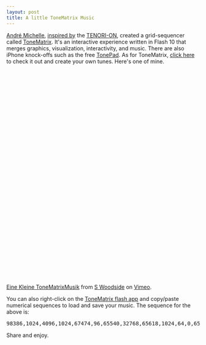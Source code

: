 ```yaml
---
layout: post
title: A little ToneMatrix Music
---
```



<a href="http://lab.andre-michelle.com/">André Michelle</a>, <a href="http://blog.andre-michelle.com/2009/the-amazing-ride-of-tonematrix/">inspired by</a> the <a href="http://tenori-on.yamaha-europe.com/uk/">TENORI-ON</a>, created a grid-sequencer called <a href="http://lab.andre-michelle.com/tonematrix">ToneMatrix</a>. It's an interactive experience written in Flash 10 that merges graphics, visualization, interactivity, and music. There are also iPhone knock-offs such as the free <a href="http://itunes.apple.com/us/app/tonepad/id315980301?mt=8">TonePad</a>. As for ToneMatrix, <a href="http://lab.andre-michelle.com/tonematrix">click here</a> to check it out and create your own tunes. Here's one of mine.

<object width="538" height="544"><param name="allowfullscreen" value="true" /><param name="allowscriptaccess" value="always" /><param name="movie" value="http://vimeo.com/moogaloop.swf?clip_id=8004647&amp;server=vimeo.com&amp;show_title=1&amp;show_byline=1&amp;show_portrait=0&amp;color=00ADEF&amp;fullscreen=1" /><embed src="http://vimeo.com/moogaloop.swf?clip_id=8004647&amp;server=vimeo.com&amp;show_title=1&amp;show_byline=1&amp;show_portrait=0&amp;color=00ADEF&amp;fullscreen=1" type="application/x-shockwave-flash" allowfullscreen="true" allowscriptaccess="always" width="538" height="544" /></object>

<a href="http://vimeo.com/8004647">Eine Kleine ToneMatrixMusik</a> from <a href="http://vimeo.com/user2746458">S Woodside</a> on <a href="http://vimeo.com">Vimeo</a>.

You can also right-click on the <a href="http://lab.andre-michelle.com/tonematrix">ToneMatrix flash app</a> and copy/paste numerical sequences to load and save your music. The sequence for the above is:<pre>98386,1024,4096,1024,67474,96,65540,32768,65618,1024,64,0,65618,4,65600,0</pre>

Share and enjoy.
